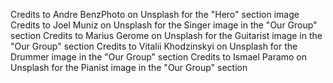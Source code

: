 Credits to Andre BenzPhoto on Unsplash for the "Hero" section image
Credits to Joel Muniz on Unsplash for the Singer image in the "Our Group" section
Credits to Marius Gerome on Unsplash for the Guitarist image in the "Our Group" section
Credits to Vitalii Khodzinskyi on Unsplash for the Drummer image in the "Our Group" section
Credits to Ismael Paramo on Unsplash for the Pianist image in the "Our Group" section
      